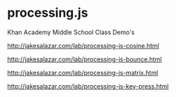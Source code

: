 processing.js
=============

Khan Academy Middle School Class Demo's


http://jakesalazar.com/lab/processing-js-cosine.html

http://jakesalazar.com/lab/processing-js-bounce.html

http://jakesalazar.com/lab/processing-js-matrix.html

http://jakesalazar.com/lab/processing-js-key-press.html
